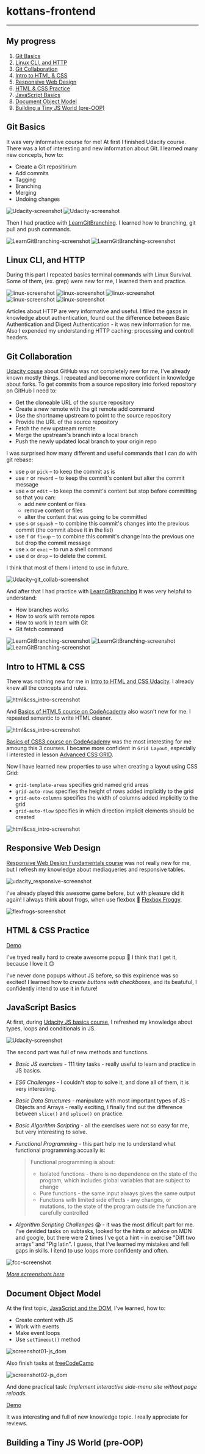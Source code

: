 # kottans-frontend
---

## My progress

1. [Git Basics](#git_basics)
2. [Linux CLI, and HTTP](#linux_cli)
3. [Git Collaboration](#git_collab)
4. [Intro to HTML & CSS](#intro_html_css)
5. [Responsive Web Design](#responsive)
6. [HTML & CSS Practice](#hooli_popup)
7. [JavaScript Basics](#js_basics)
8. [Document Object Model](#dom)
9. [Building a Tiny JS World (pre-OOP)](#pre_oop)

## <a name="git_basics">Git Basics</a>

It was very informative course for me! 
At first I finished Udacity course. There was a lot of interesting and new information about Git.
I learned many new concepts, how to:

* Create a Git repositirium
* Add commits
* Tagging
* Branching
* Merging
* Undoing changes

![Udacity-screenshot](git_basics/udacity-screenshot_01.png)
![Udacity-screenshot](git_basics/udacity-screenshot_02.png)


Then I had practice with [LearnGitBranching](https://learngitbranching.js.org).
I learned how to branching, git pull and push commands.

![LearnGitBranching-screenshot](git_basics/LearnBranching-intro.png)
![LearnGitBranching-screenshot](task_git_collaboration/LearnGitBranching-screenshot_03.png)

## <a name="linux_cli">Linux CLI, and HTTP</a>

During this part I repeated basics terminal commands with Linux Survival.
Some of them, (ex. grep) were new for me, I learned them and practice.

![linux-screenshot](task_linux_cli/linux_cli_01.png)
![linux-screenshot](task_linux_cli/linux_cli_02.png)
![linux-screenshot](task_linux_cli/linux_cli_03.png)
![linux-screenshot](task_linux_cli/linux_cli_04.png)
![linux-screenshot](task_linux_cli/linux_cli_05.png)

Articles about HTTP are very informative and useful.
I filled the gasps in knowledge about authentication, found out the difference between Basic Authentication and Digest Authentication - it was new information for me.
Also I expended my understanding HTTP caching: processing and controll headers.

## <a name="git_collab">Git Collaboration</a>

[Udacity couse](https://classroom.udacity.com/courses/ud456) about GitHub was not completely new for me, I've already known mostly things.
I repeated and become more confident in knowledge about forks.
To get commits from a source repository into forked repository on GitHub I need to:

* Get the cloneable URL of the source repository
* Create a new remote with the git remote add command
* Use the shortname upstream to point to the source repository
* Provide the URL of the source repository
* Fetch the new upstream remote
* Merge the upstream's branch into a local branch
* Push the newly updated local branch to your origin repo

I was surprised how many different and useful commands that I can do with git rebase:

- use `p` or `pick` – to keep the commit as is
- use `r` or `reword` – to keep the commit's content but alter the commit message
- use `e` or `edit` – to keep the commit's content but stop before committing so that you can:
  * add new content or files
  * remove content or files
  * alter the content that was going to be committed
- use `s` or `squash` – to combine this commit's changes into the previous commit (the commit above it in the list)
- use `f` or `fixup` – to combine this commit's change into the previous one but drop the commit message
- use `x` or `exec` – to run a shell command
- use `d` or `drop` – to delete the commit.

I think that most of them I intend to use in future.

![Udacity-git_collab-screenshot](task_git_collaboration/Udacity-gitcollab-screenshot.png)

And after that I had practice with [LearnGitBranching](https://learngitbranching.js.org)
It was very helpful to understand:

* How branches works
* How to work with remote repos
* How to work in team with Git
* Git fetch command

![LearnGitBranching-screenshot](task_git_collaboration/LearnGitBranching-screenshot_01.png)
![LearnGitBranching-screenshot](task_git_collaboration/LearnGitBranching-screenshot_02.png)
![LearnGitBranching-screenshot](task_git_collaboration/LearnGitBranching-screenshot_03.png)

## <a name="intro_html_css">Intro to HTML & CSS</a>

There was nothing new for me in [Intro to HTML and CSS Udacity](https://www.udacity.com/course/intro-to-html-and-css--ud001).
I already knew all the concepts and rules.

![html&css_intro-screenshot](task_html_css_intro/html_css_intro-screenshot_01.png)

And [Basics of HTML5 course on CodeAcademy](https://www.codecademy.com/learn/learn-html) also wasn't new for me. I repeated semantic to write HTML cleaner.

![html&css_intro-screenshot](task_html_css_intro/html_css_intro-screenshot_03.png)


[Basics of CSS3 course on CodeAcademy](https://www.codecademy.com/learn/learn-css) was the most interesting for me amoung this 3 courses.
I became more confident in `Grid Layout`, especially I interested in lesson [Advanced CSS GRID](https://www.codecademy.com/courses/learn-css/lessons/css-grid-ii/).

Now I have learned new properties to use when creating a layout using CSS Grid:

* `grid-template-areas` specifies grid named grid areas
* `grid-auto-rows` specifies the height of rows added implicitly to the grid
* `grid-auto-columns` specifies the width of columns added implicitly to the grid
* `grid-auto-flow` specifies in which direction implicit elements should be created

![html&css_intro-screenshot](task_html_css_intro/html_css_intro-screenshot_02.png)


## <a name="responsive">Responsive Web Design</a> 

[Responsive Web Design Fundamentals course](https://www.udacity.com/course/responsive-web-design-fundamentals--ud893) was not really new for me, but I refresh my knowledge about mediaqueries and responsive tables.

![udacity_responsive-screenshot](task_responsive_web_design/udacity_responsive-screenshot.png)

I've already played this awesome game before, but with pleasure did it again! I always think about frogs, when use flexbox :frog: [Flexbox Froggy](http://flexboxfroggy.com/).

![flexfrogs-screenshot](task_responsive_web_design/flexfrogs-screenshot.png)

## <a name="hooli_popup">HTML & CSS Practice</a> 

[Demo](https://hannasyn.github.io/popup_task/)

I've tryed really hard to create awesome popup :star_struck:
I think that I get it, because I love it :heart_eyes:

I've never done popups without JS before, so this expirience was so excited! 
I learned how to _create buttons with checkboxes_, and its beatuful, I confidently intend to use it in future!

## <a name="js_basics">JavaScript Basics</a> 

At first, during [Udacity JS basics course](https://classroom.udacity.com/courses/ud803), I refreshed my knowledge about types, loops and conditionals in JS. 

![Udacity-screenshot](task_js_basics/udacity_task_js.png)

The second part was full of new methods and functions. 

* _Basic JS exercises_ - 111 tiny tasks - really useful to learn and practice in JS basics.
* _ES6 Challenges_ - I couldn't stop to solve it, and done all of them, it is very interesting.
* _Basic Data Structures_ - manipulate with most important types of JS - Objects and Arrays - really exciting, I finally find out the difference between `slice()` and `splice()` on practice.
* _Basic Algorithm Scripting_ - all the exercises were not so easy for me, but very interesting to solve.
* _Functional Programming_ - this part help me to understand what functional programming accually is:

  > Functional programming is about:
  >  * Isolated functions - there is no dependence on the state of the program, which includes global variables that are subject to change
  >  * Pure functions - the same input always gives the same output
  >  * Functions with limited side effects - any changes, or mutations, to the state of the program outside the function are carefully controlled

* _Algorithm Scripting Challenges_ :scream: -  it was the most dificult part for me. I've devided tasks on subtasks, looked for the hints or advice on MDN and google, but there were 2 times I've got a hint - in exercise "Diff two arrays" and "Pig latin". I guess, that I've learned my mistakes and fell gaps in skills. I itend to use loops more confidenty and often.

![fcc-screenshot](task_js_basics/fcc_task_js.png)

[_More screenshots here_](task_js_basics/)

## <a name="dom">Document Object Model</a> 

At the first topic, [JavaScript and the DOM](https://classroom.udacity.com/courses/ud117), I've learned, how to:
* Create content with JS
* Work with events
* Make event loops
* Use `setTimeout()` method

![screenshot01-js_dom](task_js_dom/udacity-js_dom.png)

Also finish tasks at [freeCodeCamp](https://www.freecodecamp.org/learn/javascript-algorithms-and-data-structures/intermediate-algorithm-scripting/)

![screenshot02-js_dom](task_js_dom/fcc-js_dom.png)

And done practical task: _Implement interactive side-menu site without page reloads._

[Demo](https://hannasyn.github.io/DOM-facts/)

It was interesting and full of new knowledge topic. I really appreciate for reviews.

## <a name="pre_oop">Building a Tiny JS World (pre-OOP)</a> 
